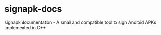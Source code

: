 # signapk-docs
signapk documentation - A small and compatible tool to sign Android APKs implemented in C++

